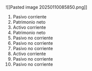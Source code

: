 ![[Pasted image 20250110085850.png]]
1. Pasivo corriente
2. Patrimonio neto
3. Activo corriente
4. Patrimonio neto
5. Pasivo no corriente
6. Pasivo no corriente
7. Pasivo no corriente
8. Activo corriente
9. Pasivo no corriente
10. Pasivo no corriente